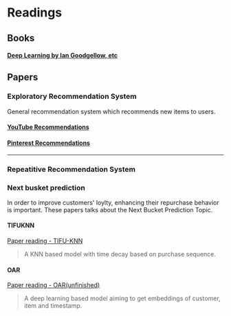 
# Readings



## Books

#### [Deep Learning by Ian Goodgellow, etc](https://llan-ovoy.github.io/Memory-Baguette/Readings/Book_Reading/Deep_Learning_by_Ian_Goodgellow_etc/)



## Papers

### Exploratory Recommendation System

General recommendation system which recommends new items to users.

#### [YouTube Recommendations](https://static.googleusercontent.com/media/research.google.com/en//pubs/archive/45530.pdf)

#### [Pinterest Recommendations](https://medium.com/the-graph/applying-deep-learning-to-related-pins-a6fee3c92f5e)



---

### Repeatitive Recommendation System 

### Next busket prediction

In order to improve customers' loylty, enhancing their repurchase behavior is important. These papers talks about the Next Bucket Prediction Topic.

#### TIFUKNN

[Paper reading - TIFU-KNN](https://llan-ovoy.github.io/Memory-Baguette/Readings/Paper_Reading/TIFUKNN/)

> A KNN based model with time decay based on purchase sequence.

#### OAR

[Paper reading - OAR(unfinished)](https://llan-ovoy.github.io/Memory-Baguette/Readings/Paper_Reading/OAR)

> A deep learning based model aiming to get embeddings of customer, item and timestamp.
